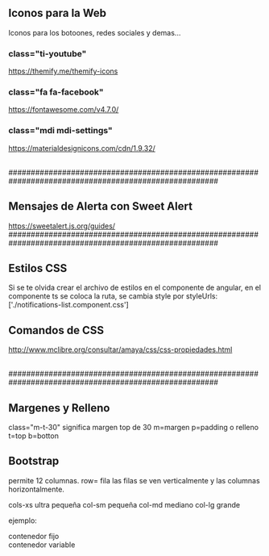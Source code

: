 ## Iconos para la Web
Iconos para los botoones, redes sociales y demas...

### class="ti-youtube"
https://themify.me/themify-icons

###  class="fa fa-facebook"
https://fontawesome.com/v4.7.0/

### class="mdi mdi-settings"
https://materialdesignicons.com/cdn/1.9.32/

</br>
#######################################################################################################
</br>

## Mensajes de Alerta con Sweet Alert
https://sweetalert.js.org/guides/
</br>
#######################################################################################################
</br>

## Estilos CSS

Si se te olvida crear el archivo de estilos en el componente de angular, en el componente ts se coloca la ruta, se cambia style por styleUrls: ['./notifications-list.component.css']

## Comandos de CSS
http://www.mclibre.org/consultar/amaya/css/css-propiedades.html


</br>
#######################################################################################################
</br>

## Margenes y Relleno
 class="m-t-30"   significa margen top de 30
 m=margen
 p=padding o relleno
 t=top
 b=botton

## Bootstrap
permite 12 columnas. row= fila
las filas se ven verticalmente y las columnas horizontalmente.

<div class="row">

cols-xs   ultra pequeña
col-sm    pequeña
col-md    mediano
col-lg    grande

ejemplo: <div class="col-lg-3">

<div class="container">          contenedor fijo
<div class="container-fluid">    contenedor variable


